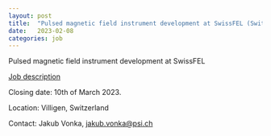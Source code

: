 ```yaml
---
layout: post
title:  "Pulsed magnetic field instrument development at SwissFEL (Switzerland) "
date:   2023-02-08
categories: job
---
```

Pulsed magnetic field instrument development at SwissFEL

<a href="https://www.psi.ch/en/pa/job-opportunities/55775-postdoctoral-fellow">Job description</a>

Closing date: 10th of March 2023.

Location: Villigen, Switzerland



Contact: Jakub Vonka, jakub.vonka@psi.ch
